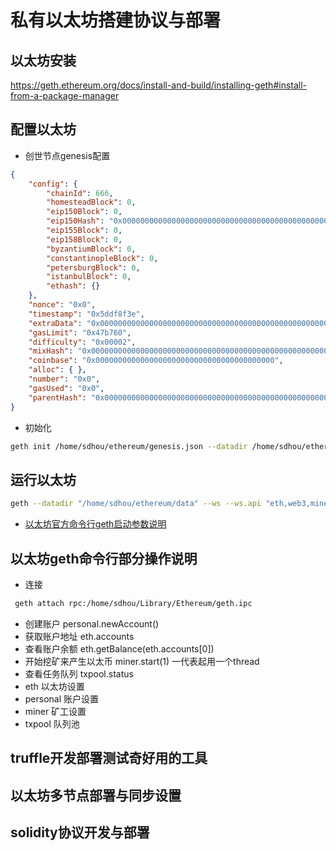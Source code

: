 # 私有以太坊搭建协议与部署

## 以太坊安装

https://geth.ethereum.org/docs/install-and-build/installing-geth#install-from-a-package-manager

## 配置以太坊
- 创世节点genesis配置
```json
{
    "config": {
        "chainId": 666,
        "homesteadBlock": 0,
        "eip150Block": 0,
        "eip150Hash": "0x0000000000000000000000000000000000000000000000000000000000000000",
        "eip155Block": 0,
        "eip158Block": 0,
        "byzantiumBlock": 0,
        "constantinopleBlock": 0,
        "petersburgBlock": 0,
        "istanbulBlock": 0,
        "ethash": {}
    },
    "nonce": "0x0",
    "timestamp": "0x5ddf8f3e",
    "extraData": "0x0000000000000000000000000000000000000000000000000000000000000000",
    "gasLimit": "0x47b760",
    "difficulty": "0x00002",
    "mixHash": "0x0000000000000000000000000000000000000000000000000000000000000000",
    "coinbase": "0x0000000000000000000000000000000000000000",
    "alloc": { },
    "number": "0x0",
    "gasUsed": "0x0",
    "parentHash": "0x0000000000000000000000000000000000000000000000000000000000000000"
}

```

- 初始化
```bash
geth init /home/sdhou/ethereum/genesis.json --datadir /home/sdhou/ethereum/data
```

## 运行以太坊

```bash
geth --datadir "/home/sdhou/ethereum/data" --ws --ws.api "eth,web3,miner,admin,personal,net,txpool" --ws.origins "*" --nodiscover --networkid 15 --allow-insecure-unlock --ipcpath ~/Library/Ethereum/geth.ipc --http --http.port 3334 --unlock 0x350c9229a136736c053b3adc9b6d50a522e9dda4 --password pwd --mine --miner.threads 1
```

- [以太坊官方命令行geth启动参数说明](https://geth.ethereum.org/docs/interface/command-line-options)

## 以太坊geth命令行部分操作说明

- 连接
```bash
 geth attach rpc:/home/sdhou/Library/Ethereum/geth.ipc
```
- 创建账户 personal.newAccount()
- 获取账户地址 eth.accounts
- 查看账户余额 eth.getBalance(eth.accounts[0])
- 开始挖矿来产生以太币 miner.start(1) 一代表起用一个thread
- 查看任务队列 txpool.status
- eth 以太坊设置
- personal 账户设置
- miner 矿工设置
- txpool 队列池

## truffle开发部署测试奇好用的工具

## 以太坊多节点部署与同步设置

## solidity协议开发与部署

